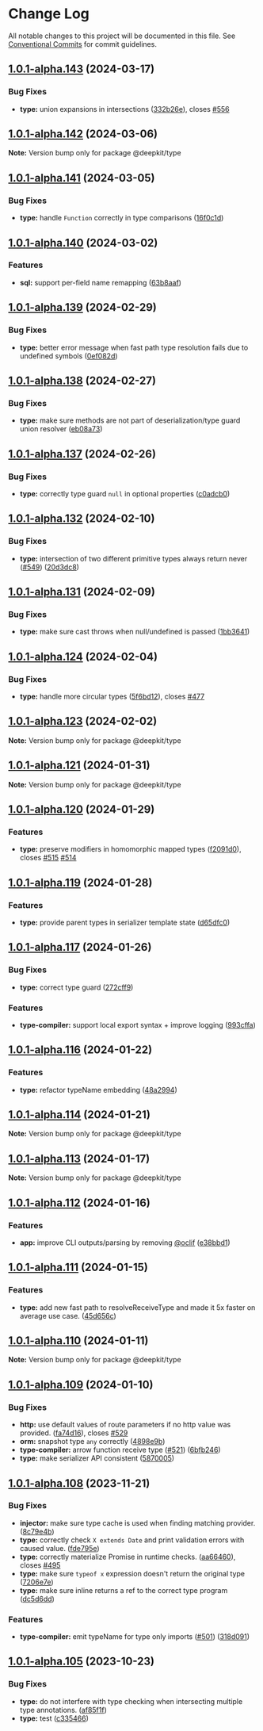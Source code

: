 # Change Log

All notable changes to this project will be documented in this file.
See [Conventional Commits](https://conventionalcommits.org) for commit guidelines.

## [1.0.1-alpha.143](https://github.com/deepkit/deepkit-framework/compare/v1.0.1-alpha.142...v1.0.1-alpha.143) (2024-03-17)

### Bug Fixes

- **type:** union expansions in intersections ([332b26e](https://github.com/deepkit/deepkit-framework/commit/332b26eb148d916d03f49fad0daaad083c24207a)), closes [#556](https://github.com/deepkit/deepkit-framework/issues/556)

## [1.0.1-alpha.142](https://github.com/deepkit/deepkit-framework/compare/v1.0.1-alpha.141...v1.0.1-alpha.142) (2024-03-06)

**Note:** Version bump only for package @deepkit/type

## [1.0.1-alpha.141](https://github.com/deepkit/deepkit-framework/compare/v1.0.1-alpha.140...v1.0.1-alpha.141) (2024-03-05)

### Bug Fixes

- **type:** handle `Function` correctly in type comparisons ([16f0c1d](https://github.com/deepkit/deepkit-framework/commit/16f0c1da4b6e2ce216c45681e1574bfe68c9044f))

## [1.0.1-alpha.140](https://github.com/deepkit/deepkit-framework/compare/v1.0.1-alpha.139...v1.0.1-alpha.140) (2024-03-02)

### Features

- **sql:** support per-field name remapping ([63b8aaf](https://github.com/deepkit/deepkit-framework/commit/63b8aaface420a98f14511b22efaffc9628be41d))

## [1.0.1-alpha.139](https://github.com/deepkit/deepkit-framework/compare/v1.0.1-alpha.138...v1.0.1-alpha.139) (2024-02-29)

### Bug Fixes

- **type:** better error message when fast path type resolution fails due to undefined symbols ([0ef082d](https://github.com/deepkit/deepkit-framework/commit/0ef082d4b474b7d36d7668cf21ad8a9922469189))

## [1.0.1-alpha.138](https://github.com/deepkit/deepkit-framework/compare/v1.0.1-alpha.137...v1.0.1-alpha.138) (2024-02-27)

### Bug Fixes

- **type:** make sure methods are not part of deserialization/type guard union resolver ([eb08a73](https://github.com/deepkit/deepkit-framework/commit/eb08a73db15c4d66f69646fe9f34b3c884e602a6))

## [1.0.1-alpha.137](https://github.com/deepkit/deepkit-framework/compare/v1.0.1-alpha.136...v1.0.1-alpha.137) (2024-02-26)

### Bug Fixes

- **type:** correctly type guard `null` in optional properties ([c0adcb0](https://github.com/deepkit/deepkit-framework/commit/c0adcb00ce100b4c01bc6a1d793396b806464f3c))

## [1.0.1-alpha.132](https://github.com/deepkit/deepkit-framework/compare/v1.0.1-alpha.131...v1.0.1-alpha.132) (2024-02-10)

### Bug Fixes

- **type:** intersection of two different primitive types always return never ([#549](https://github.com/deepkit/deepkit-framework/issues/549)) ([20d3dc8](https://github.com/deepkit/deepkit-framework/commit/20d3dc83a00431db99f6feb0f41da890fa422f48))

## [1.0.1-alpha.131](https://github.com/deepkit/deepkit-framework/compare/v1.0.1-alpha.130...v1.0.1-alpha.131) (2024-02-09)

### Bug Fixes

- **type:** make sure cast<string> throws when null/undefined is passed ([1bb3641](https://github.com/deepkit/deepkit-framework/commit/1bb3641f3db8196c9bcab64ef17004dc5e1f9f4c))

## [1.0.1-alpha.124](https://github.com/deepkit/deepkit-framework/compare/v1.0.1-alpha.123...v1.0.1-alpha.124) (2024-02-04)

### Bug Fixes

- **type:** handle more circular types ([5f6bd12](https://github.com/deepkit/deepkit-framework/commit/5f6bd124aaf9c546014b81dbded8110312f4e819)), closes [#477](https://github.com/deepkit/deepkit-framework/issues/477)

## [1.0.1-alpha.123](https://github.com/deepkit/deepkit-framework/compare/v1.0.1-alpha.122...v1.0.1-alpha.123) (2024-02-02)

**Note:** Version bump only for package @deepkit/type

## [1.0.1-alpha.121](https://github.com/deepkit/deepkit-framework/compare/v1.0.1-alpha.120...v1.0.1-alpha.121) (2024-01-31)

**Note:** Version bump only for package @deepkit/type

## [1.0.1-alpha.120](https://github.com/deepkit/deepkit-framework/compare/v1.0.1-alpha.119...v1.0.1-alpha.120) (2024-01-29)

### Features

- **type:** preserve modifiers in homomorphic mapped types ([f2091d0](https://github.com/deepkit/deepkit-framework/commit/f2091d0beeb7360d0bdcc7475d0c88e53dee5de2)), closes [#515](https://github.com/deepkit/deepkit-framework/issues/515) [#514](https://github.com/deepkit/deepkit-framework/issues/514)

## [1.0.1-alpha.119](https://github.com/deepkit/deepkit-framework/compare/v1.0.1-alpha.118...v1.0.1-alpha.119) (2024-01-28)

### Features

- **type:** provide parent types in serializer template state ([d65dfc0](https://github.com/deepkit/deepkit-framework/commit/d65dfc0f80ee429e1f74af05e3a3fda385855ce5))

## [1.0.1-alpha.117](https://github.com/deepkit/deepkit-framework/compare/v1.0.1-alpha.116...v1.0.1-alpha.117) (2024-01-26)

### Bug Fixes

- **type:** correct type guard ([272cff9](https://github.com/deepkit/deepkit-framework/commit/272cff92292043c4b76bd61bc4abe3c9a63509c9))

### Features

- **type-compiler:** support local export syntax + improve logging ([993cffa](https://github.com/deepkit/deepkit-framework/commit/993cffaa822a76963ed5185d8b1d0a7c1de28069))

## [1.0.1-alpha.116](https://github.com/deepkit/deepkit-framework/compare/v1.0.1-alpha.115...v1.0.1-alpha.116) (2024-01-22)

### Features

- **type:** refactor typeName embedding ([48a2994](https://github.com/deepkit/deepkit-framework/commit/48a29944064d03d108988949a1ff5b6e42395b57))

## [1.0.1-alpha.114](https://github.com/deepkit/deepkit-framework/compare/v1.0.1-alpha.113...v1.0.1-alpha.114) (2024-01-21)

**Note:** Version bump only for package @deepkit/type

## [1.0.1-alpha.113](https://github.com/deepkit/deepkit-framework/compare/v1.0.1-alpha.112...v1.0.1-alpha.113) (2024-01-17)

**Note:** Version bump only for package @deepkit/type

## [1.0.1-alpha.112](https://github.com/deepkit/deepkit-framework/compare/v1.0.1-alpha.111...v1.0.1-alpha.112) (2024-01-16)

### Features

- **app:** improve CLI outputs/parsing by removing [@oclif](https://github.com/oclif) ([e38bbd1](https://github.com/deepkit/deepkit-framework/commit/e38bbd143daa2c856c57eca07a4fd29e884fe97e))

## [1.0.1-alpha.111](https://github.com/deepkit/deepkit-framework/compare/v1.0.1-alpha.110...v1.0.1-alpha.111) (2024-01-15)

### Features

- **type:** add new fast path to resolveReceiveType and made it 5x faster on average use case. ([45d656c](https://github.com/deepkit/deepkit-framework/commit/45d656ccc0e4ba36fe362784e60ca58c6b2da31d))

## [1.0.1-alpha.110](https://github.com/deepkit/deepkit-framework/compare/v1.0.1-alpha.109...v1.0.1-alpha.110) (2024-01-11)

**Note:** Version bump only for package @deepkit/type

## [1.0.1-alpha.109](https://github.com/deepkit/deepkit-framework/compare/v1.0.1-alpha.108...v1.0.1-alpha.109) (2024-01-10)

### Bug Fixes

- **http:** use default values of route parameters if no http value was provided. ([fa74d16](https://github.com/deepkit/deepkit-framework/commit/fa74d166d5421f8459f64c9b2339b9cf272a1b18)), closes [#529](https://github.com/deepkit/deepkit-framework/issues/529)
- **orm:** snapshot type `any` correctly ([4898e9b](https://github.com/deepkit/deepkit-framework/commit/4898e9bc067b655284b08aa7e9a75b0bffedcbf6))
- **type-compiler:** arrow function receive type ([#521](https://github.com/deepkit/deepkit-framework/issues/521)) ([6bfb246](https://github.com/deepkit/deepkit-framework/commit/6bfb2466753bb99020d8f429097ad1cb3520e500))
- **type:** make serializer API consistent ([5870005](https://github.com/deepkit/deepkit-framework/commit/587000526c1ca59e28eea3b107b882151aedb08b))

## [1.0.1-alpha.108](https://github.com/deepkit/deepkit-framework/compare/v1.0.1-alpha.107...v1.0.1-alpha.108) (2023-11-21)

### Bug Fixes

- **injector:** make sure type cache is used when finding matching provider. ([8c79e4b](https://github.com/deepkit/deepkit-framework/commit/8c79e4b1d370c21f12c203a786608b6d39dc5c56))
- **type:** correctly check `X extends Date` and print validation errors with caused value. ([fde795e](https://github.com/deepkit/deepkit-framework/commit/fde795ee6998606b0791f936a25ee85921c6586a))
- **type:** correctly materialize Promise in runtime checks. ([aa66460](https://github.com/deepkit/deepkit-framework/commit/aa66460f9b125a7070645f64f34a5574cd9eb549)), closes [#495](https://github.com/deepkit/deepkit-framework/issues/495)
- **type:** make sure `typeof x` expression doesn't return the original type ([7206e7e](https://github.com/deepkit/deepkit-framework/commit/7206e7ef9c3728e2b60d9a6cd7ecdb167fca78d0))
- **type:** make sure inline returns a ref to the correct type program ([dc5d6dd](https://github.com/deepkit/deepkit-framework/commit/dc5d6ddf36cc8835d7b11684a004f247900ec65f))

### Features

- **type-compiler:** emit typeName for type only imports ([#501](https://github.com/deepkit/deepkit-framework/issues/501)) ([318d091](https://github.com/deepkit/deepkit-framework/commit/318d091b9418df0a77f85de18d37541c3f9e3428))

## [1.0.1-alpha.105](https://github.com/deepkit/deepkit-framework/compare/v1.0.1-alpha.103...v1.0.1-alpha.105) (2023-10-23)

### Bug Fixes

- **type:** do not interfere with type checking when intersecting multiple type annotations. ([af85f1f](https://github.com/deepkit/deepkit-framework/commit/af85f1ff48c4be9fbd9a2ecd46e7f97b0bbb28c7))
- **type:** test ([c335466](https://github.com/deepkit/deepkit-framework/commit/c3354667f996586964643d561687ed246901091c))
